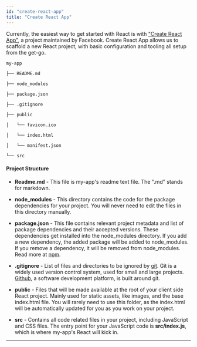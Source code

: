 ```yaml
---
id: "create-react-app"
title: "Create React App"
---
```


Currently, the easiest way to get started with React is with ["Create React App"](https://github.com/facebookincubator/create-react-app), a project maintained by Facebook. Create React App allows us to scaffold a new React project, with basic configuration and tooling all setup from the get-go.

```
my-app

├── README.md

├── node_modules

├── package.json

├── .gitignore

├── public

│   └── favicon.ico

│   └── index.html

│   └── manifest.json

└── src

```

#### Project Structure

- **Readme.md** - This file is my-app's readme text file. The ".md" stands for markdown.

- **node_modules** - This directory contains the code for the package dependencies for your project. You will never need to edit the files in this directory manually.

- **package.json** - This file contains relevant project metadata and list of package dependencies and their accepted versions. These dependencies get installed into the node_modules directory. If you add a new dependency, the added package will be added to node_modules. If you remove a dependency, it will be removed from node_modules. Read more at [npm](https://www.npmjs.com/).

- **.gitignore** - List of files and directories to be ignored by [git](https://git-scm.com/). Git is a widely used version control system, used for small and large projects. [Github](https://github.com/), a software development platform, is built around git.

- **public** - Files that will be made available at the root of your client side React project. Mainly used for static assets, like images, and the base index.html file. You will rarely need to use this folder, as the index.html will be automatically updated for you as you work on your project.

- **src** - Contains all code related files in your project, including JavaScript and CSS files. The entry point for your JavaScript code is **src/index.js**, which is where my-app's React will kick in.

---